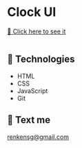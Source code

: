 # Clock UI

[🔗 Click here to see it]()

![]()

## 🤖 Technologies

- HTML
- CSS
- JavaScript
- Git


## 📩 Text me

renkensg@gmail.com
